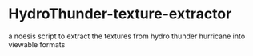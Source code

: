 # HydroThunder-texture-extractor
a noesis script to extract the textures from hydro thunder hurricane into viewable formats

